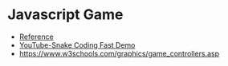 # Javascript Game 

- [Reference](https://pastebin.com/Z3zhb7cY)
- [YouTube-Snake Coding Fast Demo](https://youtu.be/xGmXxpIj6vs)
- https://www.w3schools.com/graphics/game_controllers.asp